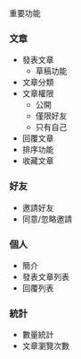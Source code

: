 重要功能

### 文章

* 發表文章
  * 草稿功能
* 文章分類
* 文章權限
  * 公開
  * 僅限好友
  * 只有自己
* 回覆文章
* 排序功能
* 收藏文章

### 好友

* 邀請好友
* 同意/忽略邀請 

### 個人

* 簡介
* 發表文章列表
* 回覆列表

### 統計

* 數量統計
* 文章瀏覽次數

